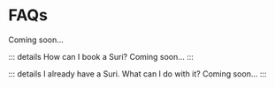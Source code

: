 # FAQs

Coming soon...

::: details How can I book a Suri?
Coming soon...
:::

::: details I already have a Suri. What can I do with it?
Coming soon...
:::